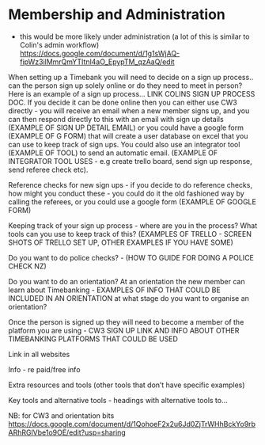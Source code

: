 # Membership and Administration

 - this would be more likely under administration (a lot of this is similar to Colin's admin workflow) 
​​https://docs.google.com/document/d/1g1sWjAQ-fipWz3ilMmrQmYTItnl4aO_EpypTM_qzAaQ/edit 

When setting up a Timebank you will need to decide on a sign up process.. can the person sign up solely online or do they need to meet in person? Here is an example of a sign up process... LINK COLINS SIGN UP PROCESS DOC. If you decide it can be done online then you can either use CW3 directly - you will receive an email when a new member signs up, and you can then respond directly to this with an email with sign up details (EXAMPLE OF SIGN UP DETAIL EMAIL) or you could have a google form (EXAMPLE OF G FORM) that will create a user database on excel that you can use to keep track of sign ups. You could also use an integrator tool (EXAMPLE OF TOOL) to send an automatic email. (EXAMPLE OF INTEGRATOR TOOL USES - e.g create trello board, send sign up response, send referee check etc). 

Reference checks for new sign ups - if you decide to do reference checks, how might you conduct these - you could do it the old fashioned way by calling the referees, or you could use a google form (EXAMPLE OF GOOGLE FORM) 

Keeping track of your sign up process - where are you in the process? What tools can you use to keep track of this? (EXAMPLES OF TRELLO - SCREEN SHOTS OF TRELLO SET UP, OTHER EXAMPLES IF YOU HAVE SOME)

Do you want to do police checks? - (HOW TO GUIDE FOR DOING A POLICE CHECK NZ)

Do you want to do an orientation? At an orientation the new member can learn about Timebanking - EXAMPLES OF INFO THAT COULD BE INCLUDED IN AN ORIENTATION at what stage do you want to organise an orientation?

Once the person is signed up they will need to become a member of the platform you are using - CW3 SIGN UP LINK AND INFO ABOUT OTHER TIMEBANKING PLATFORMS THAT COULD BE USED

Link in all websites 

Info - re paid/free info

Extra resources and tools (other tools that don’t have specific examples)

Key tools and alternative tools - headings with alternative tools to…

NB: for CW3 and orientation bits
https://docs.google.com/document/d/1QohoeF2x2u6Jd0ZjTrWHhBckYo9rbARhRGlVbe1o9OE/edit?usp=sharing 
 
